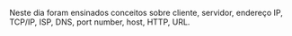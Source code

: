 Neste dia foram ensinados conceitos sobre cliente, servidor, endereço IP, TCP/IP, ISP, DNS, port number, host, HTTP, URL.
